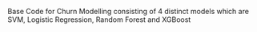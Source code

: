 Base Code for Churn Modelling consisting of 4 distinct models which are SVM, Logistic Regression, Random Forest and XGBoost
